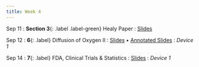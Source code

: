 ```yaml
---
title: Week 4
---
```


Sep 11
: **Section 3**{: .label .label-green} Healy Paper
  : [Slides](https://bcourses.berkeley.edu/courses/1526813/files/folder/Discussions/Week%203?preview=86886780)

Sep 12
: **6**{: .label} Diffusion of Oxygen II
  : [Slides](https://bcourses.berkeley.edu/courses/1526813/files/folder/Lectures?preview=86817539) &#8226; [Annotated Slides](https://bcourses.berkeley.edu/courses/1526813/files/folder/Lectures?preview=86883327)
: _Device 1_

Sep 14
: **7**{: .label} FDA, Clinical Trials & Statistics
  : [Slides](https://bcourses.berkeley.edu/courses/1526813/files/folder/Lectures?preview=86841364)
: _Device 1_
